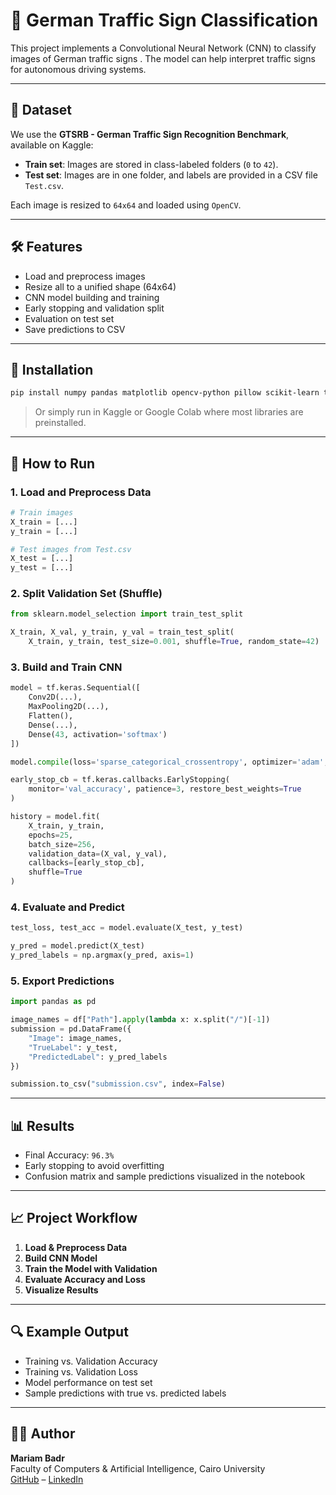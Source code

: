 # 🚦 German Traffic Sign Classification

This project implements a Convolutional Neural Network (CNN) to classify images of German traffic signs . The model can help interpret traffic signs for autonomous driving systems.

---

## 📁 Dataset

We use the **GTSRB - German Traffic Sign Recognition Benchmark**, available on Kaggle:

- **Train set**: Images are stored in class-labeled folders (`0` to `42`).
- **Test set**: Images are in one folder, and labels are provided in a CSV file `Test.csv`.

Each image is resized to `64x64` and loaded using `OpenCV`.

---

## 🛠️ Features

- Load and preprocess images
- Resize all to a unified shape (64x64)
- CNN model building and training
- Early stopping and validation split
- Evaluation on test set
- Save predictions to CSV

---

## 🔧 Installation

```bash
pip install numpy pandas matplotlib opencv-python pillow scikit-learn tensorflow
```

> Or simply run in Kaggle or Google Colab where most libraries are preinstalled.

---

## 🚀 How to Run

### 1. Load and Preprocess Data

```python
# Train images
X_train = [...]
y_train = [...]

# Test images from Test.csv
X_test = [...]
y_test = [...]
```

### 2. Split Validation Set (Shuffle)

```python
from sklearn.model_selection import train_test_split

X_train, X_val, y_train, y_val = train_test_split(
    X_train, y_train, test_size=0.001, shuffle=True, random_state=42)
```

### 3. Build and Train CNN

```python
model = tf.keras.Sequential([
    Conv2D(...),
    MaxPooling2D(...),
    Flatten(),
    Dense(...),
    Dense(43, activation='softmax')
])

model.compile(loss='sparse_categorical_crossentropy', optimizer='adam', metrics=['accuracy'])

early_stop_cb = tf.keras.callbacks.EarlyStopping(
    monitor='val_accuracy', patience=3, restore_best_weights=True
)

history = model.fit(
    X_train, y_train,
    epochs=25,
    batch_size=256,
    validation_data=(X_val, y_val),
    callbacks=[early_stop_cb],
    shuffle=True
)
```

### 4. Evaluate and Predict

```python
test_loss, test_acc = model.evaluate(X_test, y_test)

y_pred = model.predict(X_test)
y_pred_labels = np.argmax(y_pred, axis=1)
```

### 5. Export Predictions

```python
import pandas as pd

image_names = df["Path"].apply(lambda x: x.split("/")[-1])
submission = pd.DataFrame({
    "Image": image_names,
    "TrueLabel": y_test,
    "PredictedLabel": y_pred_labels
})

submission.to_csv("submission.csv", index=False)
```

---

## 📊 Results

- Final Accuracy: `96.3%`
- Early stopping to avoid overfitting
- Confusion matrix and sample predictions visualized in the notebook

---


## 📈 Project Workflow

1. **Load & Preprocess Data**
2. **Build CNN Model**
3. **Train the Model with Validation**
4. **Evaluate Accuracy and Loss**
5. **Visualize Results**

---

## 🔍 Example Output

- Training vs. Validation Accuracy  
- Training vs. Validation Loss  
- Model performance on test set  
- Sample predictions with true vs. predicted labels

---

## 👩‍💻 Author

**Mariam Badr**  
Faculty of Computers & Artificial Intelligence, Cairo University  
[GitHub](https://github.com/Mariam-Badr-MB) – [LinkedIn](https://www.linkedin.com/in/mariambadr13/)
